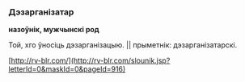### Дэзарганізатар
**назоўнік, мужчынскі род**

Той, хго ўносіць дэзарганізацыю. || прыметнік: дэзарганізатарскі.

<a rel="author">[http://rv-blr.com/](http://rv-blr.com/slounik.jsp?letterId=0&maskId=0&pageId=916)</a>
